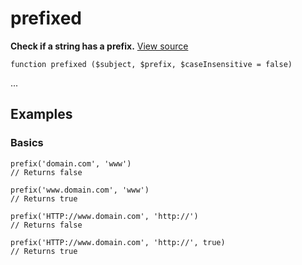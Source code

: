 
# prefixed

**Check if a string has a prefix.** [View source](https://bitbucket.org/Eiskis/baseline.php/src/default/source/strings/prefix/prefixed.php?at=default)

	function prefixed ($subject, $prefix, $caseInsensitive = false)

...



## Examples

### Basics

	prefix('domain.com', 'www')
	// Returns false

	prefix('www.domain.com', 'www')
	// Returns true

	prefix('HTTP://www.domain.com', 'http://')
	// Returns false

	prefix('HTTP://www.domain.com', 'http://', true)
	// Returns true
